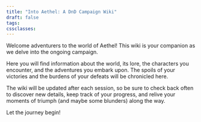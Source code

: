 ```yaml
---
title: "Into Aethel: A DnD Campaign Wiki"
draft: false
tags: 
cssclasses:
---
```


  Welcome adventurers to the world of Aethel! This wiki is your companion as we delve into the ongoing campaign.

Here you will find information about the world, its lore, the characters you encounter, and the adventures you embark upon. The spoils of your victories and the burdens of your defeats will be chronicled here.

The wiki will be updated after each session, so be sure to check back often to discover new details, keep track of your progress, and relive your moments of triumph (and maybe some blunders) along the way.

Let the journey begin!